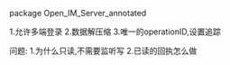 package Open_IM_Server_annotated

1.允许多端登录
2.数据解压缩
3.唯一的operationID,设置追踪

问题:
1.为什么只读,不需要监听写
2.已读的回执怎么做

